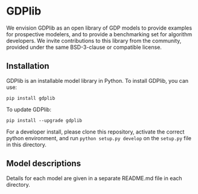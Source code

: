 # GDPlib

We envision GDPlib as an open library of GDP models to provide examples for prospective modelers, and to provide a benchmarking set for algorithm developers.
We invite contributions to this library from the community, provided under the same BSD-3-clause or compatible license.

## Installation

GDPlib is an installable model library in Python.
To install GDPlib, you can use:

`pip install gdplib`

To update GDPlib:

`pip install --upgrade gdplib`

For a developer install, please clone this repository, activate the correct python environment, and run `python setup.py develop` on the `setup.py` file in this directory.

## Model descriptions

Details for each model are given in a separate README.md file in each directory.
